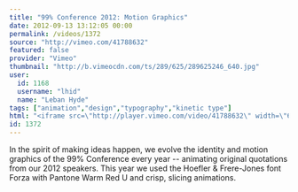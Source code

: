 ```yaml
---
title: "99% Conference 2012: Motion Graphics"
date: 2012-09-13 13:12:05 00:00
permalink: /videos/1372
source: "http://vimeo.com/41788632"
featured: false
provider: "Vimeo"
thumbnail: "http://b.vimeocdn.com/ts/289/625/289625246_640.jpg"
user:
  id: 1168
  username: "lhid"
  name: "Leban Hyde"
tags: ["animation","design","typography","kinetic type"]
html: "<iframe src=\"http://player.vimeo.com/video/41788632\" width=\"640\" height=\"480\" frameborder=\"0\" webkitAllowFullScreen mozallowfullscreen allowFullScreen></iframe>"
id: 1372
---
```


In the spirit of making ideas happen, we evolve the identity and motion graphics of the 99% Conference every year -- animating original quotations from our 2012 speakers. This year we used the Hoefler & Frere-Jones font Forza with Pantone Warm Red U and crisp, slicing animations.